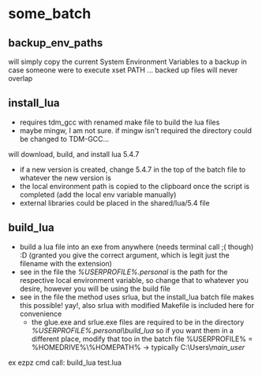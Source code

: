 # some_batch

## backup_env_paths
will simply copy the current System Environment Variables to a backup in case someone were to execute xset PATH ...
backed up files will never overlap

## install_lua
  - requires tdm_gcc with renamed make file to build the lua files
  - maybe mingw, I am not sure. if mingw isn't required the directory could be changed to TDM-GCC\...

will download, build, and install lua 5.4.7
  - if a new version is created, change 5.4.7 in the top of the batch file to whatever the new version is
  - the local environment path is copied to the clipboard once the script is completed (add the local env variable manually)
  - external libraries could be placed in the shared/lua/5.4 file

## build_lua
  - build a lua file into an exe from anywhere (needs terminal call ;( though) :D (granted you give the correct argument, which is legit just the filename with the extension)
  - see in the file the *%USERPROFILE%.personal* is the path for the respective local environment variable, so change that to whatever you desire, however you will be using the build file
  - see in the file the method uses srlua, but the install_lua batch file makes this possible! yay!, also srlua with modified Makefile is included here for convenience
    - the glue.exe and srlue.exe files are required to be in the directory *%USERPROFILE%.personal\build_lua* so if you want them in a different place, modify that too in the batch file
      %USERPROFILE% = %HOMEDRIVE%\\%HOMEPATH% -> typically C:\Users\\*main_user*

ex ezpz cmd call: build_lua test.lua
